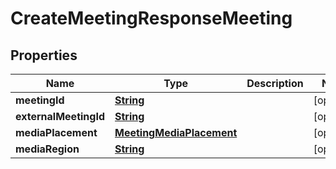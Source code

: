 

# CreateMeetingResponseMeeting


## Properties

| Name | Type | Description | Notes |
|------------ | ------------- | ------------- | -------------|
|**meetingId** | [**String**](String.md) |  |  [optional] |
|**externalMeetingId** | [**String**](String.md) |  |  [optional] |
|**mediaPlacement** | [**MeetingMediaPlacement**](MeetingMediaPlacement.md) |  |  [optional] |
|**mediaRegion** | [**String**](String.md) |  |  [optional] |




